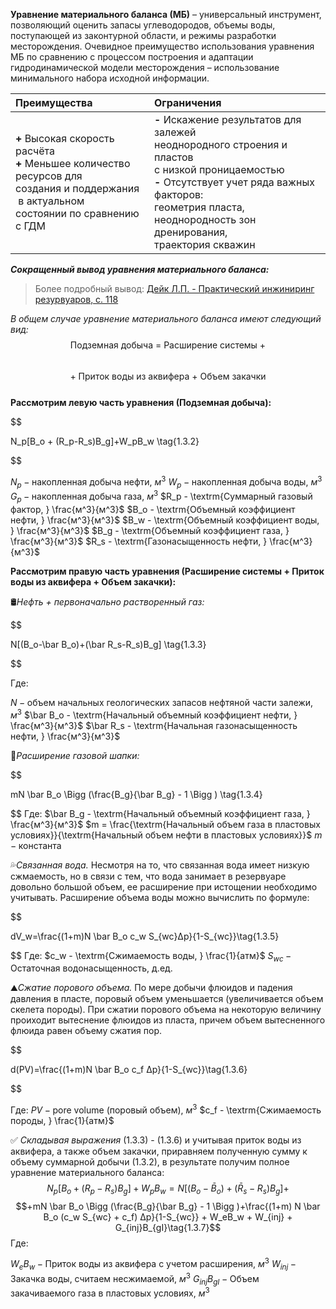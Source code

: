 **Уравнение материального баланса (МБ)** – универсальный инструмент, позволяющий оценить запасы углеводородов, объемы воды, поступающей из законтурной области, и режимы разработки месторождения. Очевидное преимущество использования уравнения МБ по сравнению с процессом построения и адаптации гидродинамической модели месторождения – использование минимального набора исходной информации.

Преимущества | Ограничения
:----------- | :----------
**+** Высокая скорость расчёта <br>**+** Меньшее количество ресурсов для <br>создания и поддержания  в актуальном <br>состоянии по сравнению с ГДМ | **-** Искажение результатов для залежей <br>неоднородного строения и пластов <br>с низкой проницаемостью<br> **-** Отсутствует учет ряда важных факторов: <br>геометрия пласта, неоднородность зон дренирования,<br>траектория скважин

***Сокращенный вывод уравнения материального баланса:***

> Более подробный вывод: [Дейк Л.П. - Практический инжиниринг резурвуаров, с. 118](https://drive.google.com/file/d/1lUOOW5NUkHMD6hoTO78-nOcpbQN-wkLA/view)

*В общем случае уравнение материального баланса имеют следующий вид:*
<br>
$$\textrm{Подземная добыча = Расширение системы +}$$<br>
$$\textrm{+ Приток воды из аквифера + Объем закачки}\tag{1.3.1}$$
<br>
**Рассмотрим левую часть уравнения (Подземная добыча):**<br>


$$

N_p[B_o + (R_p-R_s)B_g]+W_pB_w \tag{1.3.2}

$$ <br>

$N_p - \textrm{накопленная добыча нефти, } м^3$
$W_p - \textrm{накопленная добыча воды, } м^3$
$G_p - \textrm{накопленная добыча газа, } м^3$
$R_p - \textrm{Суммарный газовый фактор, } \frac{м^3}{м^3}$
$B_o - \textrm{Объемный коэффициент нефти, } \frac{м^3}{м^3}$
$B_w - \textrm{Объемный коэффициент воды, } \frac{м^3}{м^3}$
$B_g - \textrm{Объемный коэффициент газа, } \frac{м^3}{м^3}$
$R_s - \textrm{Газонасыщенность нефти, } \frac{м^3}{м^3}$


**Рассмотрим правую часть уравнения (Расширение системы + Приток воды из аквифера + Объем закачки):** 


🛢*Нефть + первоначально растворенный газ:* 


$$

N[(B_o-\bar B_o)+(\bar R_s-R_s)B_g] \tag{1.3.3}

$$


Где:


$N - \textrm{объем начальных геологических запасов нефтяной части залежи, } м^3$
$\bar B_o - \textrm{Начальный объемный коэффициент нефти, } \frac{м^3}{м^3}$
$\bar R_s - \textrm{Начальная газонасыщенность нефти, } \frac{м^3}{м^3}$

🧢*Расширение газовой шапки:*

$$

mN \bar B_o \Bigg (\frac{B_g}{\bar B_g} - 1 \Bigg ) \tag{1.3.4}

$$
Где:
$\bar B_g - \textrm{Начальный объемный коэффициент газа, } \frac{м^3}{м^3}$
$m = \frac{\textrm{Начальный объем газа в пластовых условиях}}{\textrm{Начальный объем нефти в пластовых условиях}}$
$m - \textrm{константа}$

💦*Связанная вода.* Несмотря на то, что связанная вода имеет низкую сжмаемость, но в связи с тем, что вода занимает в резервуаре довольно большой объем, ее расширение при истощении необходимо учитывать. Расширение объема воды можно вычислить по формуле:

$$

dV_w=\frac{(1+m)N \bar B_o c_w S_{wc}Δp}{1-S_{wc}}\tag{1.3.5}

$$
Где:
$c_w - \textrm{Сжимаемость воды, } \frac{1}{атм}$
$S_{wc} - \textrm{Остаточная водонасыщенность, д.ед.}$

⛰*Сжатие порового объема.* По мере добычи флюидов и падения давления в пласте, поровый объем уменьшается (увеличивается объем скелета породы). При сжатии порового объема на некоторую величину проиходит вытеснение флюидов из пласта, причем объем вытесненного флюида равен объему сжатия пор.

$$

d(PV)=\frac{(1+m)N \bar B_o c_f Δp}{1-S_{wc}}\tag{1.3.6}

$$

Где:
$PV - \textrm{pore volume (поровый объем), }м^3$
$c_f - \textrm{Сжимаемость породы, } \frac{1}{атм}$

✅ *Складывая выражения* (1.3.3) - (1.3.6) и учитывая приток воды из аквифера, а также объем закачки, приравняем полученную сумму к объему суммарной добычи (1.3.2), в результате получим полное уравнение материального баланса:
$$N_p[B_o + (R_p-R_s)B_g]+W_pB_w=N[(B_o-\bar B_o)+(\bar R_s-R_s)B_g]+$$$$+mN \bar B_o \Bigg (\frac{B_g}{\bar B_g} - 1 \Bigg )+\frac{(1+m) N \bar B_o (c_w S_{wc} + c_f) Δp}{1-S_{wc}} + W_eB_w + W_{inj} + G_{inj}B_{gI}\tag{1.3.7}$$
Где:

$W_eB_w - \textrm{Приток воды из аквифера с учетом расширения, } м^3$
$W_{inj} - \textrm{Закачка воды, считаем несжимаемой, } м^3$
$G_{inj}B_{gI} - \textrm{Объем закачиваемого газа в пластовых условиях, } м^3$
